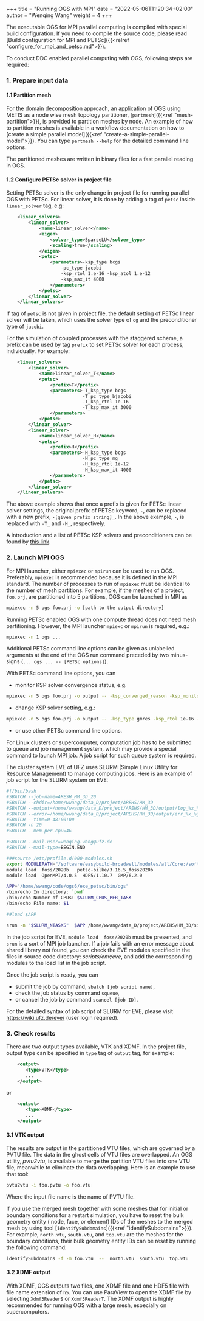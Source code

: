 +++
title = "Running OGS with MPI"
date = "2022-05-06T11:20:34+02:00"
author = "Wenqing Wang"
weight = 4
+++

<!-- vale off -->
The executable OGS for MPI parallel computing is compiled with special
build configuration. If you need to compile the source code, please read
[Build configuration for MPI and PETSc]({{<relref "configure_for_mpi_and_petsc.md">}}).
<!-- vale on -->

To conduct DDC enabled parallel computing with OGS, following steps are required:

### 1. Prepare input data

#### 1.1 Partition mesh

For the domain decomposition approach, an application of OGS using METIS as a node wise
 mesh topology partitioner, [`partmesh`]({{<ref
"mesh-partition">}}), is provided to partition meshes by node. An example of how
 to partition meshes is available in a workflow documentation on how to [create a simple parallel model]({{<ref
"create-a-simple-parallel-model">}}). You can type `partmesh --help` for the detailed
command line options.

The partitioned meshes are written in binary files for a fast parallel reading
 in OGS.

#### 1.2 Configure PETSc solver in project file

Setting  PETSc solver is the only change in project file for running parallel OGS with PETSc.
For linear solver, it is done by adding a tag of `petsc` inside `linear_solver` tag,
 e.g:

```xml
    <linear_solvers>
        <linear_solver>
            <name>linear_solver</name>
            <eigen>
                <solver_type>SparseLU</solver_type>
                <scaling>true</scaling>
            </eigen>
            <petsc>
                <parameters>-ksp_type bcgs
                    -pc_type jacobi
                    -ksp_rtol 1.e-16 -ksp_atol 1.e-12
                    -ksp_max_it 4000
                </parameters>
            </petsc>
        </linear_solver>
    </linear_solvers>
```

If tag of `petsc` is not given in project file, the default setting of PETSc
 linear solver will be taken, which uses the solver type of `cg` and
 the preconditioner type of `jacobi`.

For the simulation of coupled processes with the staggered scheme, a prefix
can be used by tag `prefix` to set PETSc solver for each process, individually.
 For example:

```xml
    <linear_solvers>
        <linear_solver>
            <name>linear_solver_T</name>
            <petsc>
                <prefix>T</prefix>
                <parameters>-T_ksp_type bcgs
                            -T_pc_type bjacobi
                            -T_ksp_rtol 1e-16
                            -T_ksp_max_it 3000
                </parameters>
            </petsc>
        </linear_solver>
        <linear_solver>
            <name>linear_solver_H</name>
            <petsc>
                <prefix>H</prefix>
                <parameters>-H_ksp_type bcgs
                            -H_pc_type mg
                            -H_ksp_rtol 1e-12
                            -H_ksp_max_it 4000
                </parameters>
            </petsc>
        </linear_solver>
    </linear_solvers>
```

The above example shows that once a prefix is given for PETSc linear solver
 settings, the original prefix of PETSc
 keyword, `-`, can be replaced with a new prefix, `-[given prefix string]_`. In the
above example, `-`, is replaced with `-T_` and `-H_`, respectively.

A introduction and a list of PETSc KSP solvers and preconditioners can be found by
[this link](https://petsc.org/release/docs/manual/ksp/).

### 2. Launch MPI OGS

For MPI launcher, either `mpiexec` or `mpirun` can be used to run OGS.
 Preferably, `mpiexec` is recommended because it is defined in the MPI standard.
The number of processes to run of `mpiexec` must be identical to the number of
 mesh partitions.
For example, if the meshes of a project, `foo.prj`, are partitioned into 5 partitions,
 OGS can be launched in MPI as

```bash
mpiexec -n 5 ogs foo.prj -o [path to the output directory]
```

Running PETSc enabled OGS with one compute thread does not need mesh partitioning.
 However, the MPI launcher `mpiexc` or `mpirun` is required, e.g.:

```bash
mpiexec -n 1 ogs ...
```

Additional PETSc command line options can be given as unlabelled arguments at the end of the OGS run command preceded by two minus-signs
(`... ogs ... -- [PETSc options]`).

With  PETSc command line options, you can

* monitor KSP solver convergence status, e.g.

```bash
mpiexec -n 5 ogs foo.prj -o output -- -ksp_converged_reason -ksp_monitor_true_residual
```

* change KSP solver setting, e.g.:

```bash
mpiexec -n 5 ogs foo.prj -o output -- -ksp_type gmres -ksp_rtol 1e-16 -ksp_max_it 2000
```

* or use other PETSc command line options.

For Linux clusters or supercomputer, computation job has to be submitted to
 queue and job management system, which may provide a special command to
 launch MPI job. A job script for such
 queue system is required.

The cluster system EVE of UFZ uses SLURM
 (Simple Linux Utility for Resource Management) to manage computing jobs.
Here is an example of job script for the SLURM system on EVE:

```bash
#!/bin/bash
#SBATCH --job-name=ARESH_HM_3D_20
#SBATCH --chdir=/home/wwang/data_D/project/AREHS/HM_3D
#SBATCH --output=/home/wwang/data_D/project/AREHS/HM_3D/output/log_%x_%j.txt
#SBATCH --error=/home/wwang/data_D/project/AREHS/HM_3D/output/err_%x_%j.txt
#SBATCH --time=0-48:00:00
#SBATCH -n 20
#SBATCH --mem-per-cpu=4G

#SBATCH --mail-user=wenqing.wang@ufz.de
#SBATCH --mail-type=BEGIN,END

###source /etc/profile.d/000-modules.sh
export MODULEPATH="/software/easybuild-broadwell/modules/all/Core:/software/modulefiles"
module load  foss/2020b   petsc-bilke/3.16.5_foss2020b
module load  OpenMPI/4.0.5  HDF5/1.10.7  GMP/6.2.0

APP="/home/wwang/code/ogs6/exe_petsc/bin/ogs"
/bin/echo In directory: `pwd`
/bin/echo Number of CPUs: $SLURM_CPUS_PER_TASK
/bin/echo File name: $1

##load $APP

srun -n "$SLURM_NTASKS"  $APP /home/wwang/data_D/project/AREHS/HM_3D/simHM_glaciation.prj -o /home/wwang/data_D/project/AREHS/HM_3D/output
```

In the job script for EVE, `module load  foss/2020b` must be presented, and
 `srun` is a sort of MPI job launcher.
 If a job fails with an error message about shared library not found, you can check
 the EVE modules specified in the files in source code directory:
 *scripts/env/eve*, and add the corresponding modules to the load list
in the job script.

Once the job script is ready, you can

* submit the job by command, `sbatch [job script name]`,
* check the job status by command `squeue`,
* or cancel the job by command `scancel [job ID]`.

For the detailed syntax of job script of SLURM for EVE, please visit <https://wiki.ufz.de/eve/>
(user login required).

### 3. Check results

There are two output types available, VTK and XDMF.
In the project file, output type can be specified in `type` tag of `output` tag,
for example:

```xml
    <output>
       <type>VTK</type>
       ...
    </output>
```

or

```xml
    <output>
       <type>XDMF</type>
       ...
    </output>
```

#### 3.1 VTK output

The results are output in the partitioned VTU files, which are governed by
 a PVTU file. The data in the ghost cells of VTU files are overlapped.
An OGS utility, *pvtu2vtu*, is available to merge the partition VTU files into one VTU file,
meanwhile to eliminate the data overlapping. Here is an example to use that tool:

```bash
pvtu2vtu -i foo.pvtu -o foo.vtu
```

Where the input file name is the name of PVTU file.

If you use the merged mesh together with some meshes that for
 initial or boundary conditions for a restart simulation,  you have to reset
 the bulk geometry entity
 ( node, face, or element) IDs of the meshes to the merged mesh by using tool
  [`identifySubdomains`]({{<ref "identifySubdomains">}}).
For example, `north.vtu`, `south.vtu`, and `top.vtu` are the meshes for the
 boundary conditions, their bulk geometry entity IDs can be reset by running
 the following command:

```bash
identifySubdomains -f -m foo.vtu  --  north.vtu  south.vtu  top.vtu
```

#### 3.2 XDMF output

With XDMF, OGS outputs two files, one XDMF file and one HDF5 file with file name
 extension of `h5`. You can use ParaView to open the XDMF file by selecting
 `Xdmf3ReaderS` or `Xdmf3ReaderT`. The XDMF output is highly recommended for
  running OGS with a large mesh, especially on supercomputers.
